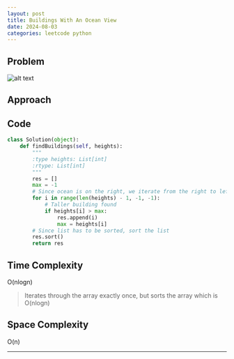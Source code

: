 ```yaml
---
layout: post
title: Buildings With An Ocean View
date: 2024-08-03
categories: leetcode python
---
```

## Problem
![alt text](/blog/public/img/BuildingsWithAnOceanView.png)

## Approach

## Code
```python
class Solution(object):
    def findBuildings(self, heights):
        """
        :type heights: List[int]
        :rtype: List[int]
        """
        res = []
        max = -1
        # Since ocean is on the right, we iterate from the right to left to find out ocean view building
        for i in range(len(heights) - 1, -1, -1):
            # Taller building found
            if heights[i] > max:
                res.append(i)
                max = heights[i]
        # Since list has to be sorted, sort the list
        res.sort()
        return res
```

## Time Complexity
O(nlogn)
> Iterates through the array exactly once, but sorts the array which is O(nlogn)

## Space Complexity
O(n)
> 

---